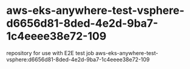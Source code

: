 # aws-eks-anywhere-test-vsphere-d6656d81-8ded-4e2d-9ba7-1c4eeee38e72-109
repository for use with E2E test job aws-eks-anywhere-test-vsphere:d6656d81-8ded-4e2d-9ba7-1c4eeee38e72-109
